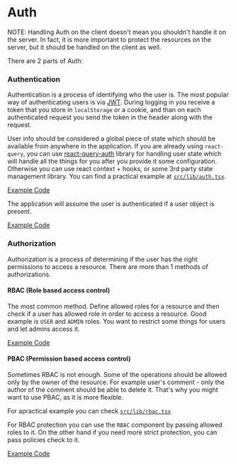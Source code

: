 # Auth

NOTE: Handling Auth on the client doesn't mean you shouldn't handle it on the server. In fact, it is more important to protect the resources on the server, but it should be handled on the client as well.

There are 2 parts of Auth:

### Authentication

Authentication is a process of identifying who the user is. The most popular way of authenticating users is via [JWT](https://jwt.io/). During logging in you receive a token that you store in `localStorage` or a cookie, and than on each authenticated request you send the token in the header along with the request.

User info should be considered a global piece of state which should be available from anywhere in the application.
If you are already using `react-query`, you can use [react-query-auth](https://github.com/alan2207/react-query-auth) library for handling user state which will handle all the things for you after you provide it some configuration. Otherwise you can use react context + hooks, or some 3rd party state management library. You can find a practical example at [`src/lib/auth.tsx`](../src/lib/auth.tsx).

[Example Code](../src/lib/auth.tsx)

The application will assume the user is authenticated if a user object is present.

[Example Code](../src/routes/index.tsx)

### Authorization

Authorization is a process of determining if the user has the right permissions to access a resource. There are more than 1 methods of authorizations.

#### RBAC (Role based access control)

The most common method. Define allowed roles for a resource and then check if a user has allowed role in order to access a resource. Good example is `USER` and `ADMIN` roles. You want to restrict some things for users and let admins access it.

[Example Code](../src/features/discussions/components/CreateDiscussion.tsx)

#### PBAC (Permission based access control)

Sometimes RBAC is not enough. Some of the operations should be allowed only by the owner of the resource. For example user's comment - only the author of the comment should be able to delete it. That's why you might want to use PBAC, as it is more flexible.

For apractical example you can check [`src/lib/rbac.tsx`](../src/lib/rbac.tsx)

For RBAC protection you can use the `RBAC` component by passing allowed roles to it. On the other hand if you need more strict protection, you can pass policies check to it.

[Example Code](../src/features/comments/components/CommentsList.tsx)

